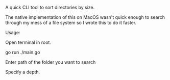 A quick CLI tool to sort directories by size.

The native implementation of this on MacOS wasn't quick enough to search through my mess of a file system so I wrote this to do it faster.

Usage:

Open terminal in root.

go run ./main.go

Enter path of the folder you want to search

Specify a depth.

